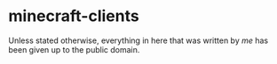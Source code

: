 # minecraft-clients

Unless stated otherwise, everything in here that was written by *me* has been given up to the public domain.
